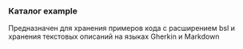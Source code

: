 ### Каталог example

Предназначен для хранения примеров кода c расширением bsl и хранения текстовых описаний на языках Gherkin и Markdown